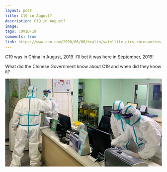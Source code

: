 ```yaml
---
layout: post
title: C19 in August?
description: C19 in August?
image: 
tags: COVID-19
comments: true
link: https://www.cnn.com/2020/06/08/health/satellite-pics-coronavirus-spread/index.html
---
```

C19 was in China in August, 2019. I'll bet it was here in September,
2019!

What did the Chinese Government know about C19 and when did they know
it?

![](/../../assets/images/post-images/august/a101e2d01668e0dadc03255b95532e0b.jpg)
